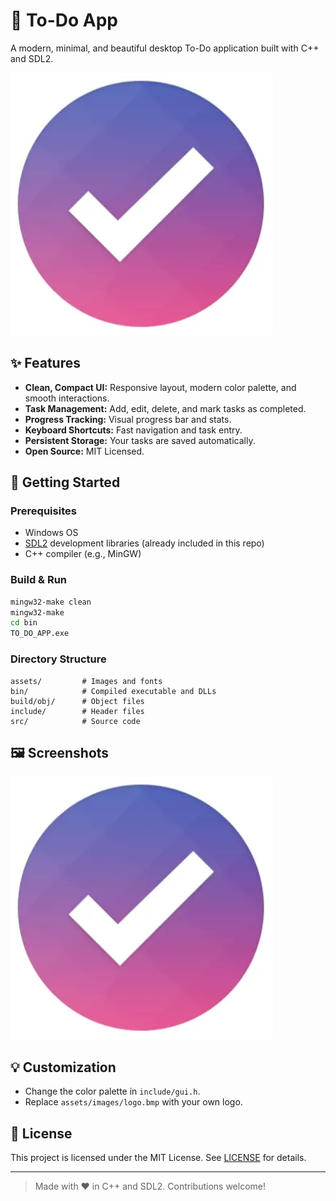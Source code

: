 # 📝 To-Do App

A modern, minimal, and beautiful desktop To-Do application built with C++ and SDL2.

![App Logo](assets/images/logo.bmp)

## ✨ Features

- **Clean, Compact UI:** Responsive layout, modern color palette, and smooth interactions.
- **Task Management:** Add, edit, delete, and mark tasks as completed.
- **Progress Tracking:** Visual progress bar and stats.
- **Keyboard Shortcuts:** Fast navigation and task entry.
- **Persistent Storage:** Your tasks are saved automatically.
- **Open Source:** MIT Licensed.

## 🚀 Getting Started

### Prerequisites

- Windows OS
- [SDL2](https://www.libsdl.org/) development libraries (already included in this repo)
- C++ compiler (e.g., MinGW)

### Build & Run

```sh
mingw32-make clean
mingw32-make
cd bin
TO_DO_APP.exe
```

### Directory Structure

```
assets/         # Images and fonts
bin/            # Compiled executable and DLLs
build/obj/      # Object files
include/        # Header files
src/            # Source code
```

## 🖼️ Screenshots

![Screenshot](assets/images/logo.bmp)

## 💡 Customization

- Change the color palette in `include/gui.h`.
- Replace `assets/images/logo.bmp` with your own logo.

## 📄 License

This project is licensed under the MIT License. See [LICENSE](LICENSE) for details.

---

> Made with ❤️ in C++ and SDL2. Contributions welcome!
